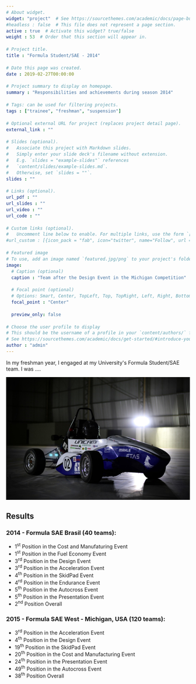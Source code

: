 ```yaml
---
# About widget.
widget: "project"  # See https://sourcethemes.com/academic/docs/page-builder/
#headless : false  # This file does not represent a page section.
active : true  # Activate this widget? true/false
weight : 53  # Order that this section will appear in.

# Project title.
title : "Formula Student/SAE - 2014"

# Date this page was created.
date : 2019-02-27T00:00:00

# Project summary to display on homepage.
summary : "Responsibilities and achievements during season 2014"

# Tags: can be used for filtering projects.
tags : ["trainee", "freshman", "suspension"]

# Optional external URL for project (replaces project detail page).
external_link : ""

# Slides (optional).
#   Associate this project with Markdown slides.
#   Simply enter your slide deck's filename without extension.
#   E.g. `slides = "example-slides"` references 
#   `content/slides/example-slides.md`.
#   Otherwise, set `slides = ""`.
slides : ""

# Links (optional).
url_pdf : ""
url_slides : ""
url_video : ""
url_code : ""

# Custom links (optional).
#   Uncomment line below to enable. For multiple links, use the form `[{...}, {...}, {...}]`.
#url_custom : [{icon_pack = "fab", icon="twitter", name="Follow", url = "https://twitter.com/georgecushen"}]

# Featured image
# To use, add an image named `featured.jpg/png` to your project's folder. 
image:
  # Caption (optional)
  caption : "Team after the Design Event in the Michigan Competition"
  
  # Focal point (optional)
  # Options: Smart, Center, TopLeft, Top, TopRight, Left, Right, BottomLeft, Bottom, BottomRight
  focal_point : "Center"
  
  preview_only: false
  
# Choose the user profile to display
# This should be the username of a profile in your `content/authors/` folder.
# See https://sourcethemes.com/academic/docs/get-started/#introduce-yourself
author : "admin"
---
```


In my freshman year, I engaged at my University's Formula Student/SAE team. I was ....

<img src="f2014.jpg" alt="F2013 at Formula SAE Brasil">

## Results
### 2014 - Formula SAE Brasil (40 teams):
* 1<sup>st</sup> Position in the Cost and Manufaturing Event
* 1<sup>st</sup> Position in the Fuel Economy Event
* 3<sup>rd</sup> Position in the Design Event
* 3<sup>rd</sup> Position in the Acceleration Event
* 4<sup>th</sup> Position in the SkidPad Event
* 4<sup>rd</sup> Position in the Endurance Event
* 5<sup>th</sup> Position in the Autocross Event
* 5<sup>th</sup> Position in the Presentation Event
* 2<sup>nd</sup> Position Overall

### 2015 - Formula SAE West - Michigan, USA (120 teams):
* 3<sup>rd</sup> Position in the Acceleration Event
* 4<sup>th</sup> Position in the Design Event
* 19<sup>th</sup> Position in the SkidPad Event
* 20<sup>th</sup> Position in the Cost and Manufacturing Event
* 24<sup>th</sup> Position in the Presentation Event
* 49<sup>th</sup> Position in the Autocross Event
* 38<sup>th</sup> Position Overall
